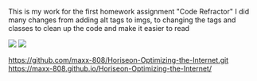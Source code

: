 This is my work for the first homework assignment "Code Refractor"
I did many changes from adding alt tags to imgs, to changing the tags and classes to clean up the code and make it easier to read

<img src="../../first.jpg" />
<img src="../../second.jpg" />

https://github.com/maxx-808/Horiseon-Optimizing-the-Internet.git
https://maxx-808.github.io/Horiseon-Optimizing-the-Internet/

